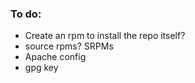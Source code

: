 
### To do:

- Create an rpm to install the repo itself?
- source rpms? SRPMs
- Apache config
- gpg key
